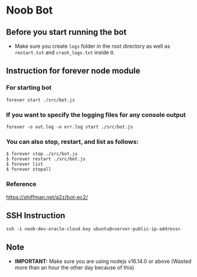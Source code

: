 # Noob Bot

## Before you start running the bot

-  Make sure you create `logs` folder in the root directory as well as `restart.txt` and `crash_logs.txt` inside it.

## Instruction for forever node module

### For starting bot

```
forever start ./src/bot.js
```

### If you want to specify the logging files for any console output

```
forever -o out.log -e err.log start ./src/bot.js
```

### You can also stop, restart, and list as follows:

```
$ forever stop ./src/bot.js
$ forever restart ./src/bot.js
$ forever list
$ forever stopall
```

### Reference

https://shiffman.net/a2z/bot-ec2/

## SSH Instruction

`ssh -i noob-dev-oracle-cloud.key ubuntu@<server-public-ip-address>`

## Note

-  **IMPORTANT:** Make sure you are using nodejs v16.14.0 or above (Wasted more than an hour the other day because of this)
